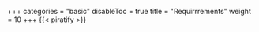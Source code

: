 +++
categories = "basic"
disableToc = true
title = "Requirrrements"
weight = 10
+++
{{< piratify >}}